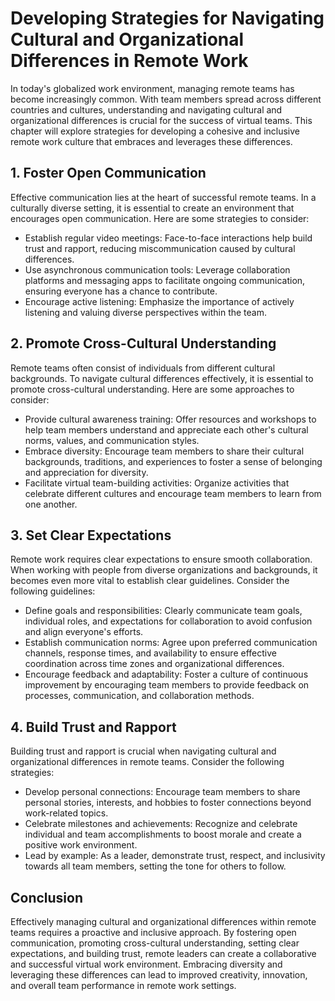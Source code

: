 # Developing Strategies for Navigating Cultural and Organizational Differences in Remote Work

In today's globalized work environment, managing remote teams has become increasingly common. With team members spread across different countries and cultures, understanding and navigating cultural and organizational differences is crucial for the success of virtual teams. This chapter will explore strategies for developing a cohesive and inclusive remote work culture that embraces and leverages these differences.

## 1\. Foster Open Communication

Effective communication lies at the heart of successful remote teams. In a culturally diverse setting, it is essential to create an environment that encourages open communication. Here are some strategies to consider:

- Establish regular video meetings: Face-to-face interactions help build trust and rapport, reducing miscommunication caused by cultural differences.
- Use asynchronous communication tools: Leverage collaboration platforms and messaging apps to facilitate ongoing communication, ensuring everyone has a chance to contribute.
- Encourage active listening: Emphasize the importance of actively listening and valuing diverse perspectives within the team.

## 2\. Promote Cross-Cultural Understanding

Remote teams often consist of individuals from different cultural backgrounds. To navigate cultural differences effectively, it is essential to promote cross-cultural understanding. Here are some approaches to consider:

- Provide cultural awareness training: Offer resources and workshops to help team members understand and appreciate each other's cultural norms, values, and communication styles.
- Embrace diversity: Encourage team members to share their cultural backgrounds, traditions, and experiences to foster a sense of belonging and appreciation for diversity.
- Facilitate virtual team-building activities: Organize activities that celebrate different cultures and encourage team members to learn from one another.

## 3\. Set Clear Expectations

Remote work requires clear expectations to ensure smooth collaboration. When working with people from diverse organizations and backgrounds, it becomes even more vital to establish clear guidelines. Consider the following guidelines:

- Define goals and responsibilities: Clearly communicate team goals, individual roles, and expectations for collaboration to avoid confusion and align everyone's efforts.
- Establish communication norms: Agree upon preferred communication channels, response times, and availability to ensure effective coordination across time zones and organizational differences.
- Encourage feedback and adaptability: Foster a culture of continuous improvement by encouraging team members to provide feedback on processes, communication, and collaboration methods.

## 4\. Build Trust and Rapport

Building trust and rapport is crucial when navigating cultural and organizational differences in remote teams. Consider the following strategies:

- Develop personal connections: Encourage team members to share personal stories, interests, and hobbies to foster connections beyond work-related topics.
- Celebrate milestones and achievements: Recognize and celebrate individual and team accomplishments to boost morale and create a positive work environment.
- Lead by example: As a leader, demonstrate trust, respect, and inclusivity towards all team members, setting the tone for others to follow.

## Conclusion

Effectively managing cultural and organizational differences within remote teams requires a proactive and inclusive approach. By fostering open communication, promoting cross-cultural understanding, setting clear expectations, and building trust, remote leaders can create a collaborative and successful virtual work environment. Embracing diversity and leveraging these differences can lead to improved creativity, innovation, and overall team performance in remote work settings.
